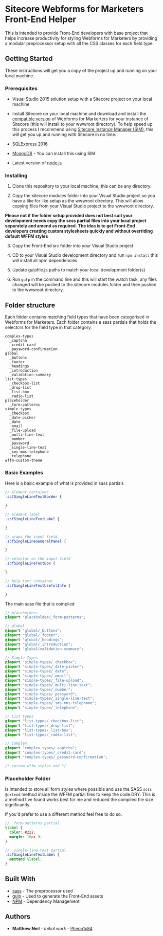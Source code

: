 # Sitecore Webforms for Marketers Front-End Helper

This is intended to provide Front-End developers with base project that helps increase productivity for styling Webforms for Marketers by providing a modular preprocessor setup with all the CSS classes for each field type.

## Getting Started

These instructions will get you a copy of the project up and running on your local machine.

### Prerequisites

* Visual Studio 2015 solution setup with a Sitecore project on your local machine

* Install Sitecore on your local machine and download and install the [compatible version](https://kb.sitecore.net/articles/779556) of Webforms for Markerters for your instance of Sitecore (this will install to your wwwroot directory). To help speed up this process I recommend using [Sitecore Instance Manager (SIM)](https://github.com/sitecore/sitecore-instance-manager), this will get you up and running with Sitecore in no time.

* [SQLExpress 2016](https://www.microsoft.com/en-gb/sql-server/sql-server-editions-express)

* [MongoDB](https://www.mongodb.com/) - You can install this using SIM

* Latest version of [node.js](https://nodejs.org/en/)

### Installing

1. Clone this repository to your local machine, this can be any directory.

2. Copy the sitecore modules folder into your Visual Studio project so you have a like for like setup as the wwwroot directory. This will allow copying files from your Visual Studio project to the wwwroot directory.

**Please not if the folder setup provided does not best suit your development needs copy the scss partial files into your local project separately and amend as required. The idea is to get Front-End developers creating custom stylesheets quickly and without overriding default WFFM styles**

3. Copy the Front-End src folder into your Visual Studio project

4. CD to your Visual Studio development directory and run ``` npm install ``` this will install all npm dependencies

5. Update gulpfile.js paths to match your local development folder(s)

6. Run ``` gulp ``` in the command line and this will start the watch task, any files changed will be pushed to the sitecore modules folder and then pushed to the wwwroot directory.

## Folder structure

Each folder contains matching field types that have been categorised in Webforms for Marketers. Each folder contains a sass partials that holds the selectors for the field type in that category.

```text
complex-types
  _captcha
  _credit-card
  _password-confirmation
global
  _buttons
  _footer
  _headings
  _introduction
  _validation-summary
list-types
  _checkbox-list
  _drop-list
  _list-box
  _radio-list
placeholder
  _form-patterns
simple-types
  _checkbox
  _date-picker
  _date
  _email
  _file-upload
  _multi-line-text
  _number
  _password
  _single-line-text
  _sms-mms-telephone
  _telephone
wffm-custom-theme
```

### Basic Examples

Here is a basic example of what is provided in sass partials

```scss
// element container
.scfSingleLineTextBorder {

}

// element label
.scfSingleLineTextLabel {

}

// wraps the input field
.scfSingleLineGeneralPanel {

}

// selector on the input field
.scfSingleLineTextBox {

}

// help text container
.scfSingleLineTextUsefulInfo {

}

```

The main sass file that is compiled

``` scss
// placeholders
@import "placeholder/_form-patterns";

// global 
@import "global/_buttons";
@import "global/_footer";
@import "global/_headings";
@import "global/_introduction";
@import "global/validation-summary";

// Simple Types
@import "simple-types/_checkbox";
@import "simple-types/_date-picker";
@import "simple-types/_date";
@import "simple-types/_email";
@import "simple-types/_file-upload";
@import "simple-types/_multi-line-text";
@import "simple-types/_number";
@import "simple-types/_password";
@import "simple-types/_single-line-text";
@import "simple-types/_sms-mms-telephone";
@import "simple-types/_telephone";

// List Types
@import "list-types/_checkbox-list";
@import "list-types/_drop-list";
@import "list-types/_list-box";
@import "list-types/_radio-list";

// Complex
@import "complex-types/_captcha";
@import "complex-types/_credit-card";
@import "complex-types/_password-confirmation";

/* custom wffm styles end */
```

### Placeholder Folder

Is intended to store all form styles where possible and use the SASS ```scss @extend``` method inside the WFFM partial files to keep the code DRY. This is a method I've found works best for me and reduced the compiled file size significantly. 

If you'd prefer to use a different method feel free to do so.

```scss
// _form-patterns partial
%label {
  color: #222;
  margin: 10px 0;
}

// _single-line-text partial
.scfSingleLineTextLabel {
  @extend %label;
}
```

## Built With
* [sass](http://sass-lang.com/) - The preprocessor used
* [gulp](http://gulpjs.com/) - Used to generate the Front-End assets
* [NPM](https://www.npmjs.com/) - Dependency Management

## Authors

* **Matthew Neil** - *Initial work* - [Pheon1x84](https://github.com/Phoen1x84)
